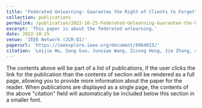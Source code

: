 ```yaml
---
title: "Federated Unlearning: Guarantee the Right of Clients to Forget"
collection: publications
permalink: /publication/2022-10-25-Federated-Unlearning-Guarantee-the-Right-of-Clients-to-Forget
excerpt: 'This paper is about the federated unlearning.'
date: 2022-10-25
venue: 'IEEE Network (JCR-Q1)'
paperurl: 'https://ieeexplore.ieee.org/document/9964015/'
citation: 'Leijie Wu, Song Guo, Junxiao Wang, Zicong Hong, Jie Zhang, and Yaohong Ding. &quot;Federated Unlearning: Guarantee the Right of Clients to Forget.&quot; <i>IEEE Network</i>. 2022.'
---
```



The contents above will be part of a list of publications, if the user clicks the link for the publication than the contents of section will be rendered as a full page, allowing you to provide more information about the paper for the reader. When publications are displayed as a single page, the contents of the above "citation" field will automatically be included below this section in a smaller font.
